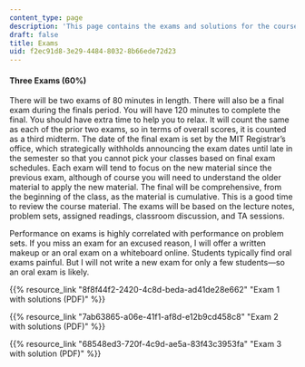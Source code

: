 ```yaml
---
content_type: page
description: 'This page contains the exams and solutions for the course. '
draft: false
title: Exams
uid: f2ec91d8-3e29-4484-8032-8b66ede72d23
---
```

#### Three Exams (60%)

There will be two exams of 80 minutes in length. There will also be a final exam during the finals period. You will have 120 minutes to complete the final. You should have extra time to help you to relax. It will count the same as each of the prior two exams, so in terms of overall scores, it is counted as a third midterm. The date of the final exam is set by the MIT Registrar’s office, which strategically withholds announcing the exam dates until late in the semester so that you cannot pick your classes based on final exam schedules. Each exam will tend to focus on the new material since the previous exam, although of course you will need to understand the older material to apply the new material. The final will be comprehensive, from the beginning of the class, as the material is cumulative. This is a good time to review the course material. The exams will be based on the lecture notes, problem sets, assigned readings, classroom discussion, and TA sessions.

Performance on exams is highly correlated with performance on problem sets. If you miss an exam for an excused reason, I will offer a written makeup or an oral exam on a whiteboard online. Students typically find oral exams painful. But I will not write a new exam for only a few students—so an oral exam is likely.

{{% resource_link "8f8f44f2-2420-4c8d-beda-ad41de28e662" "Exam 1 with solutions (PDF)" %}}

{{% resource_link "7ab63865-a06e-41f1-af8d-e12b9cd458c8" "Exam 2 with solutions (PDF)" %}}

{{% resource_link "68548ed3-720f-4c9d-ae5a-83f43c3953fa" "Exam 3 with solution (PDF)" %}}